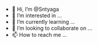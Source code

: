 - 👋 Hi, I’m @Sntyaga
- 👀 I’m interested in ...
- 🌱 I’m currently learning ...
- 💞️ I’m looking to collaborate on ...
- 📫 How to reach me ...

<!---
Sntyaga/Sntyaga is a ✨ special ✨ repository because its `README.md` (this file) appears on your GitHub profile.
You can click the Preview link to take a look at your changes.
--->
